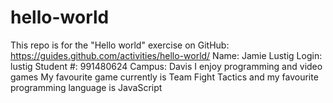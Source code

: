 # hello-world
This repo is for the "Hello world" exercise on GitHub: https://guides.github.com/activities/hello-world/
Name: Jamie Lustig
Login: lustig
Student #: 991480624
Campus: Davis
I enjoy programming and video games
My favourite game currently is Team Fight Tactics
and my favourite programming language is JavaScript

